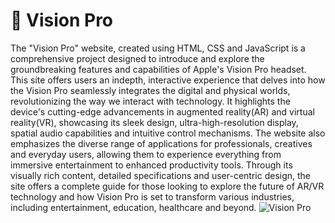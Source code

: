 #  Vision Pro
The "Vision Pro" website, created using HTML, CSS and JavaScript is a comprehensive project designed to introduce and explore the groundbreaking features and capabilities of Apple's Vision Pro headset. This site offers users an indepth, interactive experience that delves into how the Vision Pro seamlessly integrates the digital and physical worlds, revolutionizing the way we interact with technology. It highlights the device's cutting-edge advancements in augmented reality(AR) and virtual reality(VR), showcasing its sleek design, ultra-high-resolution display, spatial audio capabilities and intuitive control mechanisms. The website also emphasizes the diverse range of applications for professionals, creatives and everyday users, allowing them to experience everything from immersive entertainment to enhanced productivity tools. Through its visually rich content, detailed specifications and user-centric design, the site offers a complete guide for those looking to explore the future of AR/VR technology and how Vision Pro is set to transform various industries, including entertainment, education, healthcare and beyond.
![Vision Pro](https://github.com/user-attachments/assets/edccbc20-5b7a-4b27-bc4a-8ece73d8288c)
